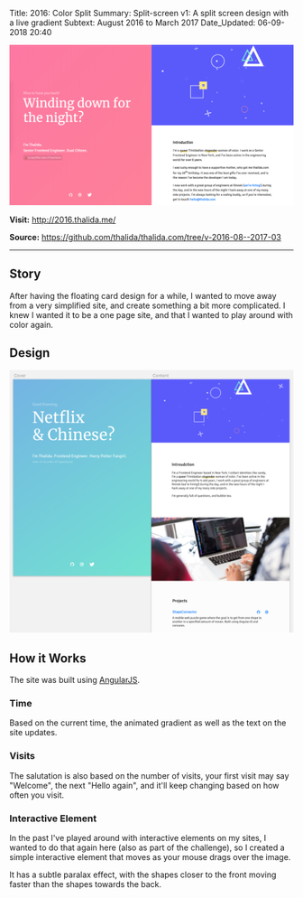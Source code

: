 Title:          2016: Color Split
Summary:        Split-screen v1: A split screen design with a live gradient
Subtext:        August 2016 to March 2017
Date_Updated:   06-09-2018 20:40

<img alt="Screenshot of thalida.com: lowpoly space split version" src="/static/images/posts/meta-history/2016-08--2017-03/screenshot.png" class="img--block">

**Visit:**
http://2016.thalida.me/

**Source:**
https://github.com/thalida/thalida.com/tree/v-2016-08--2017-03

---

## Story
After having the floating card design for a while, I wanted to move away from a very simplified site, and create something a bit more complicated. I knew I wanted it to be a one page site, and that I wanted to play around with color again.

## Design
<img alt="Mock up of color split screen version" src="/static/images/posts/meta-history/2016-08--2017-03/mock.1.png" class="img--block">

## How it Works
The site was built using [AngularJS](https://angularjs.org/).

### Time
Based on the current time, the animated gradient as well as the text on the site updates.

### Visits
The salutation is also based on the number of visits, your first visit may say "Welcome", the next "Hello again", and it'll keep changing based on how often you visit.

### Interactive Element
In the past I've played around with interactive elements on my sites, I wanted to do that again here (also as part of the challenge), so I created a simple interactive element that moves as your mouse drags over the image.

It has a subtle paralax effect, with the shapes closer to the front moving faster than the shapes towards the back.
